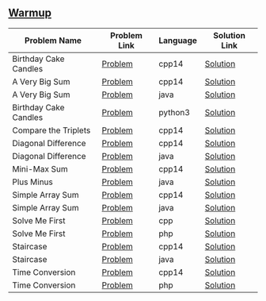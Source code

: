 ## [Warmup](https://www.hackerrank.com/domains/algorithms/warmup)

| Problem Name          | Problem Link                                                                   | Language | Solution Link                           |
|-----------------------|--------------------------------------------------------------------------------|----------|-----------------------------------------|
| Birthday Cake Candles | [Problem](https://www.hackerrank.com/challenges/birthday-cake-candles/problem) | cpp14    | [Solution](./birthday-cake-candles.cpp) |
| A Very Big Sum        | [Problem](https://www.hackerrank.com/challenges/a-very-big-sum/problem)        | cpp14    | [Solution](./a-very-big-sum.cpp)        |
| A Very Big Sum        | [Problem](https://www.hackerrank.com/challenges/a-very-big-sum/problem)        | java     | [Solution](./a-very-big-sum.java)       |
| Birthday Cake Candles | [Problem](https://www.hackerrank.com/challenges/birthday-cake-candles/problem) | python3  | [Solution](./birthday-cake-candles.py)  |
| Compare the Triplets  | [Problem](https://www.hackerrank.com/challenges/compare-the-triplets/problem)  | cpp14    | [Solution](./compare-the-triplets.cpp)  |
| Diagonal Difference   | [Problem](https://www.hackerrank.com/challenges/diagonal-difference/problem)   | cpp14    | [Solution](./diagonal-difference.cpp)   |
| Diagonal Difference   | [Problem](https://www.hackerrank.com/challenges/diagonal-difference/problem)   | java     | [Solution](./diagonal-difference.java)  |
| Mini-Max Sum          | [Problem](https://www.hackerrank.com/challenges/mini-max-sum/problem)          | cpp14    | [Solution](./mini-max-sum.cpp)          |
| Plus Minus            | [Problem](https://www.hackerrank.com/challenges/plus-minus/problem)            | java     | [Solution](./plus-minus.java)           |
| Simple Array Sum      | [Problem](https://www.hackerrank.com/challenges/simple-array-sum/problem)      | cpp14    | [Solution](./simple-array-sum.cpp)      |
| Simple Array Sum      | [Problem](https://www.hackerrank.com/challenges/simple-array-sum/problem)      | java     | [Solution](./simple-array-sum.java)     |
| Solve Me First        | [Problem](https://www.hackerrank.com/challenges/solve-me-first/problem)        | cpp      | [Solution](./solve-me-first.cpp)        |
| Solve Me First        | [Problem](https://www.hackerrank.com/challenges/solve-me-first/problem)        | php      | [Solution](./solve-me-first.php)        |
| Staircase             | [Problem](https://www.hackerrank.com/challenges/staircase/problem)             | cpp14    | [Solution](./staircase.cpp)             |
| Staircase             | [Problem](https://www.hackerrank.com/challenges/staircase/problem)             | java     | [Solution](./staircase.java)            |
| Time Conversion       | [Problem](https://www.hackerrank.com/challenges/time-conversion/problem)       | cpp14    | [Solution](./time-conversion.cpp)       |
| Time Conversion       | [Problem](https://www.hackerrank.com/challenges/time-conversion/problem)       | php      | [Solution](./time-conversion.php)       |
